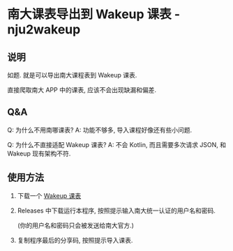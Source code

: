 # 南大课表导出到 Wakeup 课表 - nju2wakeup

## 说明

如题. 就是可以导出南大课程表到 Wakeup 课表.

直接爬取南大 APP 中的课表, 应该不会出现缺漏和偏差.

## Q&A

Q: 为什么不用南哪课表? A: 功能不够多, 导入课程好像还有些小问题.

Q: 为什么不直接适配 Wakeup 课表? A: 不会 Kotlin, 而且需要多次请求 JSON, 和 Wakeup 现有架构不符.

## 使用方法

1. 下载一个 [Wakeup 课表](https://github.com/YZune/WakeupSchedule_Kotlin)

2. Releases 中下载运行本程序, 按照提示输入南大统一认证的用户名和密码.

   (你的用户名和密码只会被发送给南大官方.)

3. 复制程序最后的分享码, 按照提示导入课表.



